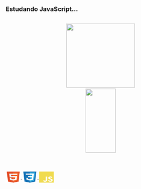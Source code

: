 ### Estudando JavaScript...

<!--
**oPerna/oPerna** is a ✨ _special_ ✨ repository because its `README.md` (this file) appears on your GitHub profile.

Here are some ideas to get you started:

- 🔭 I’m currently working on ...
- 🌱 I’m currently learning ...
- 👯 I’m looking to collaborate on ...
- 🤔 I’m looking for help with ...
- 💬 Ask me about ...
- 📫 How to reach me: ...
- 😄 Pronouns: ...
- ⚡ Fun fact: ...
-->
##

<div align="center">
  <a href="https://github.com/oPerna">
  <img height="170em" width="60%" src="https://github-readme-stats.vercel.app/api?username=oPerna&show_icons=true&theme=material-palenight&include_all_commits=true&count_private=true"/>
  <img height="170em" width="40%" src="https://github-readme-stats.vercel.app/api/top-langs/?username=oPerna&layout=compact&langs_count=7&theme=material-palenight"/>
</div>

##
  
<div style="display: inline_block"><br>
  <img align="center" alt="Perna-HTML" height="30" width="40" src="https://raw.githubusercontent.com/devicons/devicon/master/icons/html5/html5-original.svg">
  <img align="center" alt="Perna-CSS" height="30" width="40" src="https://raw.githubusercontent.com/devicons/devicon/master/icons/css3/css3-original.svg">
  <img align="center" alt="Perna-Js" height="30" width="40" src="https://raw.githubusercontent.com/devicons/devicon/master/icons/javascript/javascript-plain.svg">
</div>
